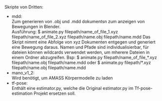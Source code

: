 Skripte von Dritten:
<ul>
<li>mdd:<br>
Zum generieren von .obj und .mdd dokumentsn zum anzeigen von Bewegungen in Blender.<br>
Ausführung:
    $ animate.py filepath/name_of_file_1.xyz filepath/name_of_file_2.xyz filepath/name.obj filepath/name.mdd    
Das Skript nimmt eine Abfolge von xyz Dokumenten entgegen und generiert eine Bewegung daraus.
Namen und Pfade sind individualisierbar, für dateien können wildcards verwendet werden, um mherere Dateien in einem Ordner abzugreifen. Bsp:
    $ animate.py filepath/name_of_file_*.xyz  filepath/name.obj filepath/name.mdd   
oder
    $ animate.py filepath/*.xyz  filepath/name.obj filepath/name.mdd   
</li>
<li>mano_v1_2:<br>
Wird benötigt, um AMASS Körpermodelle zu laden</li>
<li>tf-pose:<br>
Enthält eine estimator.py, welche die Original estimator.py im Tf-pose-estimation Projekt ersetzen soll.</li>
</ul>